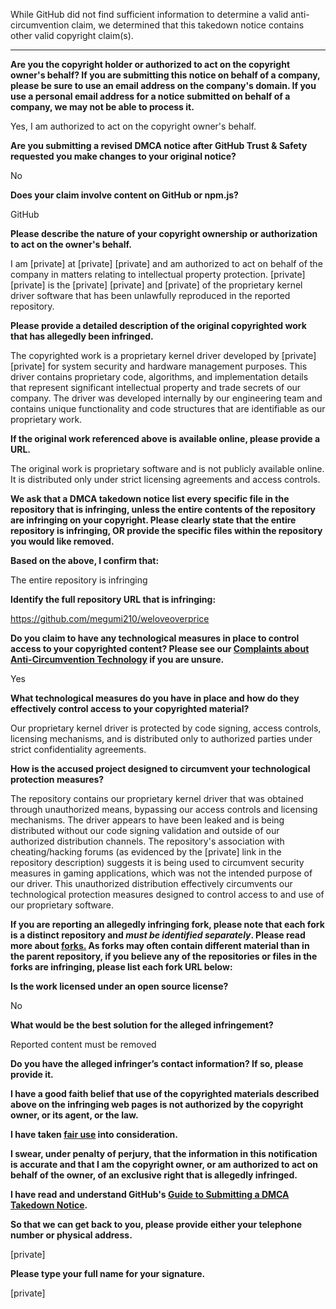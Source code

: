 While GitHub did not find sufficient information to determine a valid anti-circumvention claim, we determined that this takedown notice contains other valid copyright claim(s).

---

**Are you the copyright holder or authorized to act on the copyright owner's behalf? If you are submitting this notice on behalf of a company, please be sure to use an email address on the company's domain. If you use a personal email address for a notice submitted on behalf of a company, we may not be able to process it.**

Yes, I am authorized to act on the copyright owner's behalf.

**Are you submitting a revised DMCA notice after GitHub Trust & Safety requested you make changes to your original notice?**

No

**Does your claim involve content on GitHub or npm.js?**

GitHub

**Please describe the nature of your copyright ownership or authorization to act on the owner's behalf.**

I am [private] at [private] [private] and am authorized to act on behalf of the company in matters relating to intellectual property protection. [private] [private] is the [private] [private] and [private] of the proprietary kernel driver software that has been unlawfully reproduced in the reported repository.

**Please provide a detailed description of the original copyrighted work that has allegedly been infringed.**

The copyrighted work is a proprietary kernel driver developed by [private] [private] for system security and hardware management purposes. This driver contains proprietary code, algorithms, and implementation details that represent significant intellectual property and trade secrets of our company. The driver was developed internally by our engineering team and contains unique functionality and code structures that are identifiable as our proprietary work.

**If the original work referenced above is available online, please provide a URL.**

The original work is proprietary software and is not publicly available online. It is distributed only under strict licensing agreements and access controls.

**We ask that a DMCA takedown notice list every specific file in the repository that is infringing, unless the entire contents of the repository are infringing on your copyright. Please clearly state that the entire repository is infringing, OR provide the specific files within the repository you would like removed.**

**Based on the above, I confirm that:**

The entire repository is infringing

**Identify the full repository URL that is infringing:**

https://github.com/megumi210/weloveoverprice

**Do you claim to have any technological measures in place to control access to your copyrighted content? Please see our <a href="https://docs.github.com/articles/guide-to-submitting-a-dmca-takedown-notice#complaints-about-anti-circumvention-technology">Complaints about Anti-Circumvention Technology</a> if you are unsure.**

Yes

**What technological measures do you have in place and how do they effectively control access to your copyrighted material?**

Our proprietary kernel driver is protected by code signing, access controls, licensing mechanisms, and is distributed only to authorized parties under strict confidentiality agreements.

**How is the accused project designed to circumvent your technological protection measures?**

The repository contains our proprietary kernel driver that was obtained through unauthorized means, bypassing our access controls and licensing mechanisms. The driver appears to have been leaked and is being distributed without our code signing validation and outside of our authorized distribution channels. The repository's association with cheating/hacking forums (as evidenced by the [private] link in the repository description) suggests it is being used to circumvent security measures in gaming applications, which was not the intended purpose of our driver. This unauthorized distribution effectively circumvents our technological protection measures designed to control access to and use of our proprietary software.

**If you are reporting an allegedly infringing fork, please note that each fork is a distinct repository and <i>must be identified separately</i>. Please read more about <a href="https://docs.github.com/articles/dmca-takedown-policy#b-what-about-forks-or-whats-a-fork">forks.</a> As forks may often contain different material than in the parent repository, if you believe any of the repositories or files in the forks are infringing, please list each fork URL below:**

**Is the work licensed under an open source license?**

No

**What would be the best solution for the alleged infringement?**

Reported content must be removed

**Do you have the alleged infringer’s contact information? If so, please provide it.**

**I have a good faith belief that use of the copyrighted materials described above on the infringing web pages is not authorized by the copyright owner, or its agent, or the law.**

**I have taken <a href="https://www.lumendatabase.org/topics/22">fair use</a> into consideration.**

**I swear, under penalty of perjury, that the information in this notification is accurate and that I am the copyright owner, or am authorized to act on behalf of the owner, of an exclusive right that is allegedly infringed.**

**I have read and understand GitHub's <a href="https://docs.github.com/articles/guide-to-submitting-a-dmca-takedown-notice/">Guide to Submitting a DMCA Takedown Notice</a>.**

**So that we can get back to you, please provide either your telephone number or physical address.**

[private]

**Please type your full name for your signature.**

[private]
